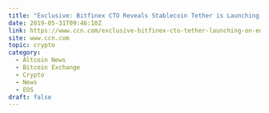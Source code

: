 ```yaml
---
title: "Exclusive: Bitfinex CTO Reveals Stablecoin Tether is Launching on EOS Blockchain"
date: 2019-05-31T09:46:10Z
link: https://www.ccn.com/exclusive-bitfinex-cto-tether-launching-on-eos?utm_medium=RSS&utm_source=hune
site: www.ccn.com
topic: crypto
category:
  - Altcoin News
  - Bitcoin Exchange
  - Crypto
  - News
  - EOS
draft: false
---
```

